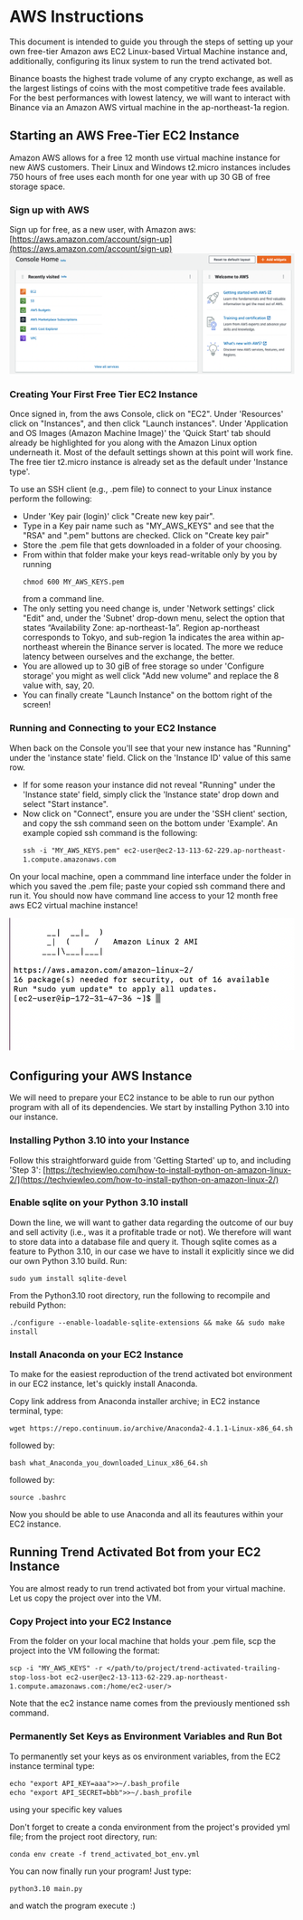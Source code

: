 # AWS Instructions
This document is intended to guide you through the steps of setting up your own free-tier Amazon aws EC2 Linux-based Virtual Machine instance and, 
additionally, configuring its linux system to run the trend activated bot. 

Binance boasts the highest trade volume of any crypto exchange, as well as the largest listings of coins with the most competitive trade fees available. For the best performances with lowest latency, we will want to interact with Binance via an Amazon AWS virtual machine in the ap-northeast-1a region.

## Starting an AWS Free-Tier EC2 Instance
Amazon AWS allows for a free 12 month use virtual machine instance for new AWS customers. Their Linux and Windows t2.micro instances includes 750 hours
of free uses each month for one year with up 30 GB of free storage space.

### Sign up with AWS
Sign up for free, as a new user, with Amazon aws:  
[https://aws.amazon.com/account/sign-up](https://aws.amazon.com/account/sign-up)
![Instance Home](instance_home)

### Creating Your First Free Tier EC2 Instance
Once signed in, from the aws Console, click on "EC2".
Under 'Resources' click on "Instances", and then click "Launch instances".
Under 'Application and OS Images (Amazon Machine Image)' the 'Quick Start' tab should already be highlighted for you along with the Amazon Linux option underneath it.
Most of the default settings shown at this point will work fine. The free tier t2.micro instance is already set as the default under 'Instance type'.

To use an SSH client (e.g., .pem file) to connect to your Linux instance perform the following:
- Under 'Key pair (login)' click "Create new key pair".
- Type in a Key pair name such as "MY_AWS_KEYS" and see that the "RSA" and ".pem" buttons are checked. Click on "Create key pair"
- Store the .pem file that gets downloaded in a folder of your choosing.
- From within that folder make your keys read-writable only by you by running 
  ```
  chmod 600 MY_AWS_KEYS.pem
  ```
  from a command line.
- The only setting you need change is, under 'Network settings' click "Edit" and, under the 'Subnet' drop-down menu, select the option that states 
“Availability Zone: ap-northeast-1a”. Region ap-northeast corresponds to Tokyo, and sub-region 1a indicates the area within ap-northeast wherein the Binance server is located.
The more we reduce latency between ourselves and the exchange, the better.
- You are allowed up to 30 giB of free storage so under 'Configure storage' you might as well click "Add new volume" and replace the 8 value with, say, 20.
- You can finally create "Launch Instance" on the bottom right of the screen!

### Running and Connecting to your EC2 Instance
When back on the Console you'll see that your new instance has "Running" under the 'instance state' field. Click on the 'Instance ID' value of this same row.
- If for some reason your instance did not reveal "Running" under the 'Instance state' field, simply click the 'Instance state' drop down and select "Start instance".
- Now click on "Connect", ensure you are under the 'SSH client' section, and copy the ssh command seen on the bottom under 'Example'. An example copied ssh command is the following:
  ```
  ssh -i "MY_AWS_KEYS.pem" ec2-user@ec2-13-113-62-229.ap-northeast-1.compute.amazonaws.com
  ```

On your local machine, open a commmand line interface under the folder in which you saved the .pem file; paste your copied ssh command there and run it.
You should now have command line access to your 12 month free aws EC2 virtual machine instance!


![Amazon Instance](amazon_instance)


## Configuring your AWS Instance
We will need to prepare your EC2 instance to be able to run our python program with all of its dependencies. We start by installing Python 3.10 into our instance.

### Installing Python 3.10 into your Instance
Follow this straightforward guide from 'Getting Started' up to, and including 'Step 3':
[https://techviewleo.com/how-to-install-python-on-amazon-linux-2/](https://techviewleo.com/how-to-install-python-on-amazon-linux-2/)

### Enable sqlite on your Python 3.10 install
Down the line, we will want to gather data regarding the outcome of our buy and sell activity (i.e., was it a profitable trade or not). We therefore will want to store data into a database file and query it. Though sqlite comes as a feature to Python 3.10, in our case we have to install it explicitly since we did our own Python 3.10 build.
Run:
```
sudo yum install sqlite-devel
```

From the Python3.10 root directory, run the following to recompile and rebuild Python:
```
./configure --enable-loadable-sqlite-extensions && make && sudo make install
```

### Install Anaconda on your EC2 Instance
To make for the easiest reproduction of the trend activated bot environment in our EC2 instance, let's quickly install Anaconda.

Copy link address from Anaconda installer archive; in EC2 instance terminal, type:
```
wget https://repo.continuum.io/archive/Anaconda2-4.1.1-Linux-x86_64.sh
```

followed by:
```
bash what_Anaconda_you_downloaded_Linux_x86_64.sh
```

followed by:
```
source .bashrc
```

Now you should be able to use Anaconda and all its feautures within your EC2 instance.
## Running Trend Activated Bot from your EC2 Instance
You are almost ready to run trend activated bot from your virtual machine. Let us copy the project over into the VM.

### Copy Project into your EC2 Instance
From the folder on your local machine that holds your .pem file, scp the project into the VM following the format:
```
scp -i "MY_AWS_KEYS" -r </path/to/project/trend-activated-trailing-stop-loss-bot ec2-user@ec2-13-113-62-229.ap-northeast-1.compute.amazonaws.com:/home/ec2-user/>
```
Note that the ec2 instance name comes from the previously mentioned ssh command.

### Permanently Set Keys as Environment Variables and Run Bot
To permanently set your keys as os environment variables, from the EC2 instance terminal type:
```
echo "export API_KEY=aaa">>~/.bash_profile
echo "export API_SECRET=bbb">>~/.bash_profile
```
using your specific key values

Don't forget to create a conda environment from the project's provided yml file; from the project root directory, run:
```
conda env create -f trend_activated_bot_env.yml
```

You can now finally run your program! Just type:
```
python3.10 main.py
```
and watch the program execute :)




